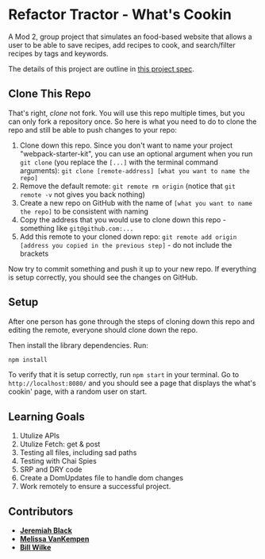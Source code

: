 # Refactor Tractor - What's Cookin

A Mod 2, group project that simulates an food-based website that allows a user to be able to save recipes, add recipes to cook, and search/filter recipes by tags and keywords. 

The details of this project are outline in [this project spec](https://frontend.turing.io/projects/module-2/refactor-tractor-wc.html).

## Clone This Repo

That's right, _clone_ not fork. You will use this repo multiple times, but you can only fork a repository once. So here is what you need to do to clone the repo and still be able to push changes to your repo:

1. Clone down this repo. Since you don't want to name your project "webpack-starter-kit", you can use an optional argument when you run `git clone` (you replace the `[...]` with the terminal command arguments): `git clone [remote-address] [what you want to name the repo]`
1. Remove the default remote: `git remote rm origin` (notice that `git remote -v` not gives you back nothing)
1. Create a new repo on GitHub with the name of `[what you want to name the repo]` to be consistent with naming
1. Copy the address that you would use to clone down this repo - something like `git@github.com:...`
1. Add this remote to your cloned down repo: `git remote add origin [address you copied in the previous step]` - do not include the brackets

Now try to commit something and push it up to your new repo. If everything is setup correctly, you should see the changes on GitHub.

## Setup

After one person has gone through the steps of cloning down this repo and editing the remote, everyone should clone down the repo. 

Then install the library dependencies. Run:

```bash
npm install
```

To verify that it is setup correctly, run `npm start` in your terminal. Go to `http://localhost:8080/` and you should see a page that displays the what's cookin' page, with a random user on start. 

## Learning Goals

1. Utulize APIs 
2. Utulize Fetch: get & post
3. Testing all files, including sad paths
4. Testing with Chai Spies
4. SRP and DRY code
5. Create a DomUpdates file to handle dom changes
5. Work remotely to ensure a successful project. 

## Contributors

* **[Jeremiah Black](https://github.com/jeremiahblakol)**
* **[Melissa VanKempen](https://github.com/Melizzo)**
* **[Bill Wilke](https://github.com/billwilke42)**
